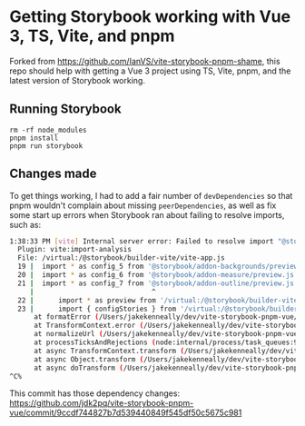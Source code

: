 # Getting Storybook working with Vue 3, TS, Vite, and pnpm

Forked from https://github.com/IanVS/vite-storybook-pnpm-shame, this repo should help with getting a Vue 3 project using TS, Vite, pnpm, and the latest version of Storybook working.

## Running Storybook

```
rm -rf node_modules
pnpm install
pnpm run storybook
```

## Changes made

To get things working, I had to add a fair number of `devDependencies` so that pnpm wouldn't complain about missing `peerDependencies`, as well as fix some start up errors when Storybook ran about failing to resolve imports, such as:

```bash
1:38:33 PM [vite] Internal server error: Failed to resolve import "@storybook/addon-outline/preview.js" from "../../../../virtual:/@storybook/builder-vite/vite-app.js". Does the file exist?
  Plugin: vite:import-analysis
  File: /virtual:/@storybook/builder-vite/vite-app.js
  19 |  import * as config_5 from '@storybook/addon-backgrounds/preview.js'
  20 |  import * as config_6 from '@storybook/addon-measure/preview.js'
  21 |  import * as config_7 from '@storybook/addon-outline/preview.js'
     |                             ^
  22 |      import * as preview from '/virtual:/@storybook/builder-vite/preview-entry.js';
  23 |      import { configStories } from '/virtual:/@storybook/builder-vite/storybook-stories.js';
      at formatError (/Users/jakekenneally/dev/vite-storybook-pnpm-vue/node_modules/.pnpm/vite@2.9.1/node_modules/vite/dist/node/chunks/dep-611778e0.js:36296:46)
      at TransformContext.error (/Users/jakekenneally/dev/vite-storybook-pnpm-vue/node_modules/.pnpm/vite@2.9.1/node_modules/vite/dist/node/chunks/dep-611778e0.js:36292:19)
      at normalizeUrl (/Users/jakekenneally/dev/vite-storybook-pnpm-vue/node_modules/.pnpm/vite@2.9.1/node_modules/vite/dist/node/chunks/dep-611778e0.js:59668:26)
      at processTicksAndRejections (node:internal/process/task_queues:96:5)
      at async TransformContext.transform (/Users/jakekenneally/dev/vite-storybook-pnpm-vue/node_modules/.pnpm/vite@2.9.1/node_modules/vite/dist/node/chunks/dep-611778e0.js:59817:57)
      at async Object.transform (/Users/jakekenneally/dev/vite-storybook-pnpm-vue/node_modules/.pnpm/vite@2.9.1/node_modules/vite/dist/node/chunks/dep-611778e0.js:36533:30)
      at async doTransform (/Users/jakekenneally/dev/vite-storybook-pnpm-vue/node_modules/.pnpm/vite@2.9.1/node_modules/vite/dist/node/chunks/dep-611778e0.js:55507:29)
^C%
```

This commit has those dependency changes: https://github.com/jdk2pq/vite-storybook-pnpm-vue/commit/9ccdf744827b7d539440849f545df50c5675c981

